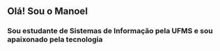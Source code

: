 ## Olá! Sou o Manoel

### Sou estudante de Sistemas de Informação pela UFMS e sou apaixonado pela tecnologia







